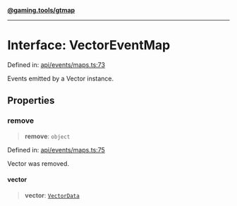 [**@gaming.tools/gtmap**](README.md)

***

# Interface: VectorEventMap

Defined in: [api/events/maps.ts:73](https://github.com/gamingtools/gt-map/blob/37582d0663306e25f7b67e6e3ae4390bd14c21af/packages/gtmap/src/api/events/maps.ts#L73)

Events emitted by a Vector instance.

## Properties

### remove

> **remove**: `object`

Defined in: [api/events/maps.ts:75](https://github.com/gamingtools/gt-map/blob/37582d0663306e25f7b67e6e3ae4390bd14c21af/packages/gtmap/src/api/events/maps.ts#L75)

Vector was removed.

#### vector

> **vector**: [`VectorData`](Interface.VectorData.md)
